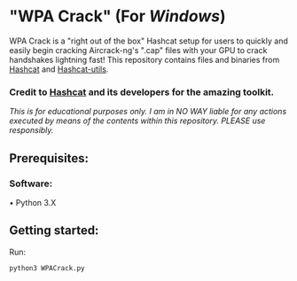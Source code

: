 # "WPA Crack" (For *Windows*)
WPA Crack is a "right out of the box" Hashcat setup for users to quickly and easily begin cracking Aircrack-ng's ".cap" files with your GPU to crack handshakes lightning fast!
This repository contains files and binaries from [Hashcat](https://github.com/hashcat/hashcat) and [Hashcat-utils](https://github.com/hashcat/hashcat-utils).
### Credit to [Hashcat](https://hashcat.net/hashcat/) and its developers for the amazing toolkit.

*This is for educational purposes only.
I am in NO WAY liable for any actions executed by means of the contents within this
repository. PLEASE use responsibly.*

## Prerequisites:

### Software:

• Python 3.X

## Getting started:

Run:

```
python3 WPACrack.py
```
